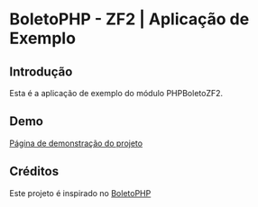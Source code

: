 BoletoPHP - ZF2 | Aplicação de Exemplo
=======================

Introdução
------------
Esta é a aplicação de exemplo do módulo PHPBoletoZF2.

Demo
----
[Página de demonstração do projeto](http://phpboleto-zf2.jot.com.br/)

Créditos
--------
Este projeto é inspirado no [BoletoPHP](http://www.boletophp.com.br) 